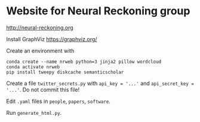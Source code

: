 # Website for Neural Reckoning group

http://neural-reckoning.org

Install GraphViz https://graphviz.org/

Create an environment with

    conda create --name nrweb python=3 jinja2 pillow wordcloud
    conda activate nrweb
    pip install tweepy diskcache semanticscholar

Create a file ``twitter_secrets.py`` with ``api_key = '...'`` and ``api_secret_key = '...'``. Do not commit this file!

Edit ``.yaml`` files in ``people``, ``papers``, ``software``.

Run ``generate_html.py``.
